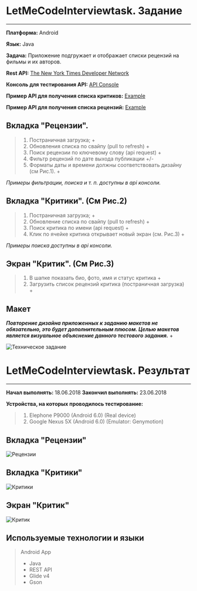 # LetMeCodeInterviewtask. Задание
***
**Платформа:** Android

**Язык:** Java

**Задача:** Приложение подгружает и отображает списки рецензий на фильмы и их авторов.

**Rest API:**
[The New York Times Developer Network](https://developer.nytimes.com/)

**Консоль для тестирования API:**
[API Console](https://developer.nytimes.com/movie_reviews_v2.json#/Console/GET/reviews/%7Bresource-type%7D.json)

**Пример API для получения списка критиков:**
[Example](https://api.nytimes.com/svc/movies/v2/critics/all.json?api-key=99dba655b7e54a89a90b8dfd613b2ac3)

**Пример API для получения списка рецензий:**
[Example](https://api.nytimes.com/svc/movies/v2/reviews/search.json?api-key=99dba655b7e54a89a90b8dfd613b2ac3)


## Вкладка "Рецензии". 
>1.	Постраничная загрузка; +
>2.	Обновления списка по свайпу (pull to refresh) +
>3.	Поиск рецензии по ключевому слову (api request) +
>4.	Фильтр рецензий по дате выхода публикации +/-
>5.	Форматы даты и времени должны соответствовать дизайну (см Рис.1). +

_Примеры фильтрации, поиска и т. п. доступны в api консоли._

## Вкладка "Критики". (См Рис.2)
>1.	Постраничная загрузка; +
>2.	Обновление списка по свайпу (pull to refresh) +
>3.	Поиск критика по имени (api request) +
>4.	Клик по ячейке критика открывает новый экран (см. Рис.3) +

_Примеры поиска доступны в api консоли._


## Экран "Критик". (См Рис.3)
>1.	В шапке показать био, фото, имя и статус критика +
>2.	Загрузить список рецензий критика (постраничная загрузка) +

## Макет
***Повторение дизайна приложенных к заданию макетов не обязательно, это будет дополнительным плюсом. Целью макетов является визуальное объяснение данного тестового задания.*** +

![Техническое задание](http://protasov-dev.ru/img_for_github/tz.jpg)

# LetMeCodeInterviewtask. Результат

---
**Начал выполнять:** 18.06.2018
**Закончил выполнять:** 23.06.2018

**Устройства, на которых проводилось тестирование:**

>1. Elephone P9000 (Android 6.0) (Real device)
>2. Google Nexus 5X (Android 6.0) (Emulator: Genymotion)

## Вкладка "Рецензии"

![Рецензии](http://protasov-dev.ru/img_for_github/reviewes.jpg)

## Вкладка "Критики"

![Критики](http://protasov-dev.ru/img_for_github/critics.jpg)

## Экран "Критик"

![Критик](http://protasov-dev.ru/img_for_github/critic.jpg)

## Используемые технологии и языки

> Android App
>
> * Java
> * REST API
> * Glide v4
> * Gson
